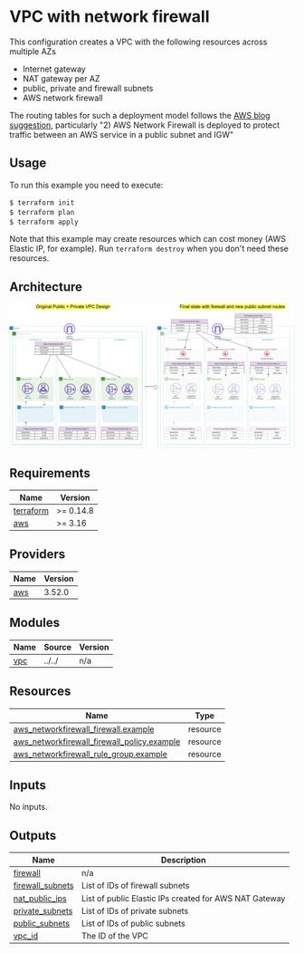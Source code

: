 # VPC with network firewall

This configuration creates a VPC with the following resources across multiple AZs

- Internet gateway
- NAT gateway per AZ
- public, private and firewall subnets
- AWS network firewall

The routing tables for such a deployment model follows the [AWS blog suggestion](https://aws.amazon.com/blogs/networking-and-content-delivery/deployment-models-for-aws-network-firewall/), particularly "2) AWS Network Firewall is deployed to protect traffic between an AWS service in a public subnet and IGW"

## Usage

To run this example you need to execute:

```bash
$ terraform init
$ terraform plan
$ terraform apply
```

Note that this example may create resources which can cost money (AWS Elastic IP, for example). Run `terraform destroy` when you don't need these resources.

## Architecture

![pic](./vpc-firewall.png)

## Requirements

| Name | Version |
|------|---------|
| <a name="requirement_terraform"></a> [terraform](#requirement\_terraform) | >= 0.14.8 |
| <a name="requirement_aws"></a> [aws](#requirement\_aws) | >= 3.16 |

## Providers

| Name | Version |
|------|---------|
| <a name="provider_aws"></a> [aws](#provider\_aws) | 3.52.0 |

## Modules

| Name | Source | Version |
|------|--------|---------|
| <a name="module_vpc"></a> [vpc](#module\_vpc) | ../../ | n/a |

## Resources

| Name | Type |
|------|------|
| [aws_networkfirewall_firewall.example](https://registry.terraform.io/providers/hashicorp/aws/latest/docs/resources/networkfirewall_firewall) | resource |
| [aws_networkfirewall_firewall_policy.example](https://registry.terraform.io/providers/hashicorp/aws/latest/docs/resources/networkfirewall_firewall_policy) | resource |
| [aws_networkfirewall_rule_group.example](https://registry.terraform.io/providers/hashicorp/aws/latest/docs/resources/networkfirewall_rule_group) | resource |

## Inputs

No inputs.

## Outputs

| Name | Description |
|------|-------------|
| <a name="output_firewall"></a> [firewall](#output\_firewall) | n/a |
| <a name="output_firewall_subnets"></a> [firewall\_subnets](#output\_firewall\_subnets) | List of IDs of firewall subnets |
| <a name="output_nat_public_ips"></a> [nat\_public\_ips](#output\_nat\_public\_ips) | List of public Elastic IPs created for AWS NAT Gateway |
| <a name="output_private_subnets"></a> [private\_subnets](#output\_private\_subnets) | List of IDs of private subnets |
| <a name="output_public_subnets"></a> [public\_subnets](#output\_public\_subnets) | List of IDs of public subnets |
| <a name="output_vpc_id"></a> [vpc\_id](#output\_vpc\_id) | The ID of the VPC |
